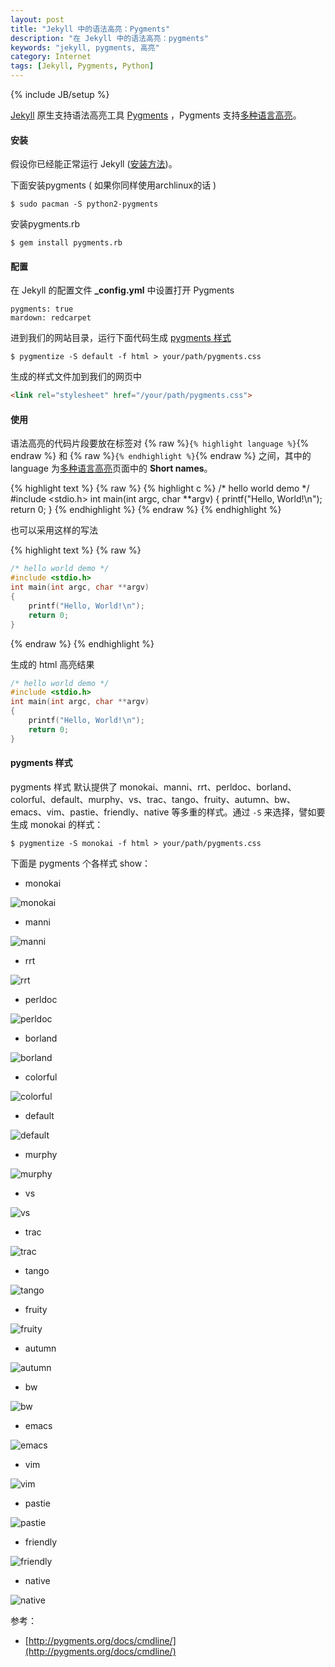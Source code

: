 ```yaml
---
layout: post
title: "Jekyll 中的语法高亮：Pygments"
description: "在 Jekyll 中的语法高亮：pygments"
keywords: "jekyll, pygments, 高亮"
category: Internet
tags: [Jekyll, Pygments, Python]
---
```

{% include JB/setup %}

[Jekyll](http://jekyllrb.com/) 原生支持语法高亮工具 [Pygments](http://pygments.org/) ，Pygments 支持[多种语言高亮](http://pygments.org/docs/lexers/)。

#### 安装

假设你已经能正常运行 Jekyll ([安装方法](/internet/2013-07/jekyll-install.html))。

下面安装pygments ( 如果你同样使用archlinux的话 )

    $ sudo pacman -S python2-pygments

<!-- more -->
安装pygments.rb

    $ gem install pygments.rb

#### 配置

在 Jekyll 的配置文件 **_config.yml** 中设置打开 Pygments

    pygments: true
    mardown: redcarpet

进到我们的网站目录，运行下面代码生成 [pygments 样式](#pygments)

    $ pygmentize -S default -f html > your/path/pygments.css

生成的样式文件加到我们的网页中

```html
<link rel="stylesheet" href="/your/path/pygments.css">
```

#### 使用

语法高亮的代码片段要放在标签对 {% raw %}`{% highlight language %}`{% endraw %} 和 {% raw %}`{% endhighlight %}`{% endraw %} 之间，其中的 language 为[多种语言高亮](http://pygments.org/docs/lexers/)页面中的 **Short names**。

{% highlight text %}
{% raw %}
{% highlight c %}
/* hello world demo */
#include <stdio.h>
int main(int argc, char **argv)
{
    printf("Hello, World!\n");
    return 0;
}
{% endhighlight %}
{% endraw %}
{% endhighlight %}

也可以采用这样的写法

{% highlight text %}
{% raw %}
```c
/* hello world demo */
#include <stdio.h>
int main(int argc, char **argv)
{
    printf("Hello, World!\n");
    return 0;
}
```
{% endraw %}
{% endhighlight %}

生成的 html 高亮结果

```c
/* hello world demo */
#include <stdio.h>
int main(int argc, char **argv)
{
    printf("Hello, World!\n");
    return 0;
}
```

#### pygments 样式

<span id=pygments>pygments 样式</span> 默认提供了 monokai、manni、rrt、perldoc、borland、colorful、default、murphy、vs、trac、tango、fruity、autumn、bw、emacs、vim、pastie、friendly、native 等多重的样式。通过 `-S` 来选择，譬如要生成 monokai 的样式：

    $ pygmentize -S monokai -f html > your/path/pygments.css

下面是 pygments 个各样式 show：

- monokai

![monokai](/assets/images/2013/08/pygments-monokai.png)

- manni

![manni](/assets/images/2013/08/pygments-manni.png)

- rrt

![rrt](/assets/images/2013/08/pygments-rrt.png)

- perldoc

![perldoc](/assets/images/2013/08/pygments-perldoc.png)

- borland

![borland](/assets/images/2013/08/pygments-borland.png)

- colorful

![colorful](/assets/images/2013/08/pygments-colorful.png)

- default

![default](/assets/images/2013/08/pygments-default.png)

- murphy

![murphy](/assets/images/2013/08/pygments-murphy.png)

- vs

![vs](/assets/images/2013/08/pygments-vs.png)

- trac

![trac](/assets/images/2013/08/pygments-trac.png)

- tango

![tango](/assets/images/2013/08/pygments-tango.png)

- fruity

![fruity](/assets/images/2013/08/pygments-fruity.png)

- autumn

![autumn](/assets/images/2013/08/pygments-autumn.png)

- bw

![bw](/assets/images/2013/08/pygments-bw.png)

- emacs

![emacs](/assets/images/2013/08/pygments-emacs.png)

- vim

![vim](/assets/images/2013/08/pygments-vim.png)

- pastie

![pastie](/assets/images/2013/08/pygments-pastie.png)

- friendly

![friendly](/assets/images/2013/08/pygments-friendly.png)

- native

![native](/assets/images/2013/08/pygments-native.png)

参考：

* [http://pygments.org/docs/cmdline/](http://pygments.org/docs/cmdline/)
